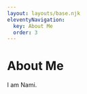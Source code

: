 ```yaml
---
layout: layouts/base.njk
eleventyNavigation:
  key: About Me
  order: 3
---
```


# About Me

I am Nami.
